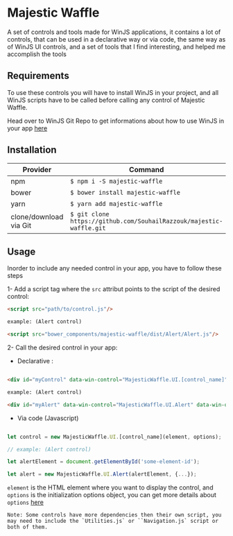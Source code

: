 # Majestic Waffle

A set of controls and tools made for WinJS applications, it contains a lot of controls, that can be used in a declarative way or via code, the same way as of WinJS UI controls, and a set of tools that I find interesting, and helped me accomplish the tools

## Requirements

To use these controls you will have to install WinJS in your project, and all WinJS scripts have to be called before calling any control of Majestic Waffle.

Head over to WinJS Git Repo to get informations about how to use WinJS in your app [here]()

## Installation

| Provider | Command |
| -------- | ------- |
| npm | `$ npm i -S majestic-waffle` |
| bower | `$ bower install majestic-waffle` |
| yarn | `$ yarn add majestic-waffle` |
| clone/download via Git | `$ git clone https://github.com/SouhailRazzouk/majestic-waffle.git` |

## Usage

Inorder to include any needed control in your app, you have to follow these steps

1- Add a script tag where the `src` attribut points to the script of the desired control:

``` html
<script src="path/to/control.js"/>

example: (Alert control)

<script src="bower_components/majestic-waffle/dist/Alert/Alert.js"/>

```

2- Call the desired control in your app:

  - Declarative : 
  
  ```html

  <div id="myControl" data-win-control="MajesticWaffle.UI.[control_name]" data-win-options="{...}"></div>

  example: (Alert control)

  <div id="myAlert" data-win-control="MajesticWaffle.UI.Alert" data-win-options="{...}"></div>
  
  ```

  - Via code (Javascript)

  ```javascript
  
  let control = new MajesticWaffle.UI.[control_name](element, options);

  // example: (Alert control)

  let alertElement = document.getElementById('some-element-id');

  let alert = new MajesticWaffle.UI.Alert(alertElement, {...});

  ```

`element` is the HTML element where you want to display the control, and `options` is the initialization options object, you can get more details about `options` [here](dist/Alert/Alert.js)

    Note: Some controls have more dependencies then their own script, you may need to include the `Utilities.js` or ``Navigation.js` script or both of them.

## 